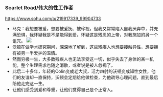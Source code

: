### Scarlet Road/伟大的性工作者
https://www.sohu.com/a/219917339_99904733
- 马克：我想要被爱，想要被爱抚、被珍视，但我又常常陷入自我厌弃中，并充满恐惧，我怀疑我是不是能得到爱，怀疑这是残忍的上帝，对我施加的另一个诅咒。
![](http://5b0988e595225.cdn.sohucs.com/images/20180130/46ce4eeda0304740a4d2bd0fc6da2d62.jpeg)
- 沃顿在做学术研究期间，深深地了解到，这些残疾人也想要接触异性，想要拥有被另一半爱护的温情。
- 然而穷极一生，大多数残疾人也无法享受这一切，似乎失去了身体的某一机能，整个生理需求也随之消散，或者说是被人忽视了。
- 此后二十多年，年轻的Colin变成老大叔，活力四射的沃顿变成知性女性，他们的友谊却一直保持，沃顿会定期给他做检查，为他疏导心理问题，直到最后陪他走完这一生。
- 让他们感受到爱和尊重，让他们觉得自己是个正常人。